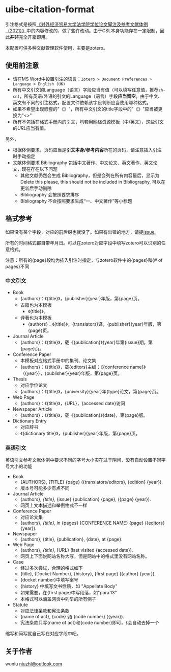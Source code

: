 # uibe-citation-format

引注格式是按照[《对外经济贸易大学法学院学位论文脚注及参考文献体例（2021）》](http://law.uibe.edu.cn/jwjx/jwgg/ss/091c012043a64aff8e7ad1d64256d933.htm)中的内容修改的，做了些许改动。由于CSL本身功能存在一定限制，因此**并非**完全开箱即用。

本配置可供多种文献管理软件使用，主要是zotero。

## 使用前注意

- 请在MS Word中设置引注的语言：`Zotero > Document Preferences > Language > English (UK)`
- 所有中文引文的Language（语言）字段应当有值（可以填写任意值，推荐`zh-cn`），所有英语/外语的引文的Language（语言）字段**应当留空**。由于中文、英文有不同的引注格式，配置文件依赖该字段判断应当使用哪种格式。
- 如果不希望出现嵌套的"《》"，所有中文引文的title字段中的"《》"应当被更换为"<>"
- 所有不包括在格式手册内的引文，均套用网络资源模板（中/英文），这些引文的*URL*应当有值。

另外，

- 根据体例要求，页码应当是**引文本身/参考内容**所在的页码，请注意插入引注时手动指定
- 文献体例要求 Bibliography 包括中文著作、中文论文、英文著作、英文论文，现在存在以下问题
  - 其他文献仍然会生成 Bibliography，但是会列在所有内容最后，显示为 Delete this please, this should not be included in Bibliography. 可以在更新后手动删除
  - Bibliography 会按照要求排序
  - Bibliography 不会按照要求生成“一、中文著作”等小标题

## 格式参考

如果没有某个字段，对应的前后缀也就没了。如果有出错的地方，请提[issue](https://github.com/wunewww/uibe-law-citation-format/issues)。

所有的时间格式都自带年月日。可以在zotero对应字段中填写zotero可以识别的任意格式。

注意：所有的{page}段均为插入引注时指定，与zotero软件中的{pages}和{# of pages}不同

### 中文引文

- Book
  - {authors}：《{title}》，{publisher}{year}年版，第{page}页。
  - 古籍也为本模板
    - 《{title}》。
  - 译著也为本模板
    - {authors}：《{title}》，{translators}译，{publisher}{year}年版，第{page}页。
- Journal Article
  - {authors}：《{title}》，载《{publication}》{year}年第{issue}期，第{page}页。
- Conference Paper
  - 本模板对应格式手册中的集刊、论文集
  - {authors}：《{title}》，载{editors}主编：《{conference name}》（{year}），{publisher}{year}年版，第{page}页。
- Thesis
  - 对应学位论文
  - {authors}：《{title}》，{university}{year}年{type}论文，第{page}页。
- Web Page
  - {authors}：《{title}》，{URL}，{accessed date}访问
- Newspaper Article
  - {authors}：《{title}》，载《{publication}》{date}，第{page}版。
- Dictionary Entry
  - 对应辞书
  - 《{dictionary title}》，{publisher}{year}年版，第{page}页。

### 英语引文

英语引文参考文献体例中要求不同的字号大小实在过于阴间，没有自动设置不同字号大小的功能

- Book
  - {AUTHORS}, {TITLE} {page} ({translators/editors}, {edition} {year}).
  - 版本号可能多少有点不同
- Journal Article
  - {authors}, *{title}*, {issue} {publication} {page}, ({page} {year}).
  - 网页上文本描述和举例格式不一样
- Conference Paper
  - 对应论文集
  - {authors}, *{title}*, *in* {pages} {CONFERENCE NAME} {page} ({editors} {year}).
- Newspaper
  - {authors}, {title}, {publication}, {date}, at {page}.
- Web Page
  - {authors}, *{title}*, {URL} (last visited {accessed date}).
  - 网页上下面说网站名称大写，但是网站中的格式里没有网站名称。
- Case
  - 经过多次尝试，合理的格式如下
  - {title}, {Docket Number}, {history}, {first page} ({author} {year}).
  - {docket number}中填写案号
  - {history} 中填写文书性质，如 "Appellate Body"
  - 如果需要，在{first page}中写段落，如"para.13"
  - 本格式可以涵盖网页中列举的所有例子
- Statute
  - 对应法律条款和宪法条款
  - {name of act}, {code} §§ {code number} ({year}).
  - 宪法条款只写{name of act}和{code number}即可，`§`会自动去掉一个

缩写和简写就自己写在对应字段中吧。

## 关于作者

wuniu <niuzhl@outlook.com>

